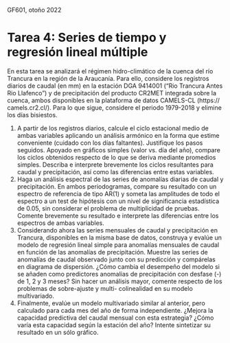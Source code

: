 GF601, otoño 2022

# Tarea 4: Series de tiempo y regresión lineal múltiple

En esta tarea se analizará el régimen hidro-climático de la cuenca del río Trancura en la región
de la Araucanía. Para ello, considere los registros diarios de caudal (en mm) en la estación
DGA 9414001 (“Rio Trancura Antes Rio Llafenco”) y de precipitación del producto CR2MET
integrada sobre la cuenca, ambos disponibles en la plataforma de datos CAMELS-CL (https://
camels.cr2.cl/). Para lo que sigue, considere el periodo 1979-2018 y elimine los días bisiestos.

1. A partir de los registros diarios, calcule el ciclo estacional medio de ambas variables
    aplicando un análisis armónico en la forma que estime conveniente (cuidado con los días
    faltantes). Justifique los pasos seguidos. Apoyado en gráficos simples (valor vs. día del
    año), compare los ciclos obtenidos respecto de lo que se deriva mediante promedios
    simples. Describa e interprete brevemente los ciclos resultantes para caudal y
    precipitación, así como las diferencias entre estas variables.
2. Haga un análisis espectral de las series de anomalías diarias de caudal y precipitación. En
    ambos periodogramas, compare su resultado con un espectro de referencia de tipo AR(1) y
    someta las amplitudes de todo el espectro a un test de hipótesis con un nivel de
    significancia estadística de 0.05, sin considerar el problema de multiplicidad de pruebas.
    Comente brevemente su resultado e interprete las diferencias entre los espectros de
    ambas variables.
3. Considerando ahora las series mensuales de caudal y precipitación en Trancura,
    disponibles en la misma base de datos, construya y evalúe un modelo de regresión lineal
    simple para anomalías mensuales de caudal en función de las anomalías de precipitación.
    Muestre las series de anomalías de caudal observado junto con su predicción y
    compárelas en diagrama de dispersión. ¿Cómo cambia el desempeño del modelo si se
    añaden como predictores anomalías de precipitación con desfase (-) de 1, 2 y 3 meses?
    Sin hacer un análisis mayor, comente respecto de los problemas de sobre-ajuste y multi-
    colinealidad en su modelo multivariado.
4. Finalmente, evalúe un modelo multivariado similar al anterior, pero calculado para cada
    mes del año de forma independiente. ¿Mejora la capacidad predictiva del caudal mensual
    con esta estrategia? ¿Cómo varía esta capacidad según la estación del año? Intente
    sintetizar su resultado en un sólo gráfico.